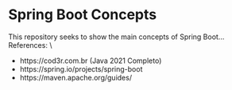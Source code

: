 # Spring Boot Concepts 
This repository seeks to show the main concepts of Spring Boot...\
References: \
<ul> 
 <li>https://cod3r.com.br (Java 2021 Completo) </li>
 <li>https://spring.io/projects/spring-boot </li>
 <li>https://maven.apache.org/guides/ </li>
</ul>
